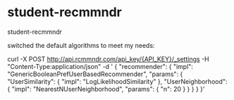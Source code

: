 student-recmmndr
================

student-recmmndr

switched the default algorithms to meet my needs:

curl  -X POST http://api.rcmmndr.com/api_key/{API_KEY}/_settings -H "Content-Type:application/json" -d '
﻿{
  "recommender": {
    "impl": "GenericBooleanPrefUserBasedRecommender",
    "params": {
      "UserSimilarity": {
        "impl": "LogLikelihoodSimilarity"
      },
      "UserNeighborhood": {
        "impl": "NearestNUserNeighborhood",
        "params": {
          "n": 20
        }
      }
    }
  }
}'
